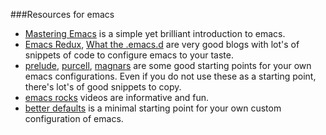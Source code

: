 ###Resources for emacs

* [Mastering Emacs](http://www.masteringemacs.org/reading-guide/) is a simple yet brilliant introduction to emacs.
*  [Emacs Redux](http://emacsredux.com/), [What the .emacs.d](http://whattheemacsd.com/) are very good blogs with lot's of snippets of code to configure emacs to your taste.
* [prelude](http://batsov.com/prelude/), [purcell](https://github.com/purcell/emacs.d), [magnars](https://github.com/magnars/.emacs.d) are some good starting points for your own emacs configurations. Even if you do not use these as a starting point, there's lot's of good snippets to copy.
* [emacs rocks](http://emacsrocks.com/) videos are informative and fun.
* [better defaults](https://github.com/technomancy/better-defaults) is a minimal starting point for your own custom configuration of emacs.
